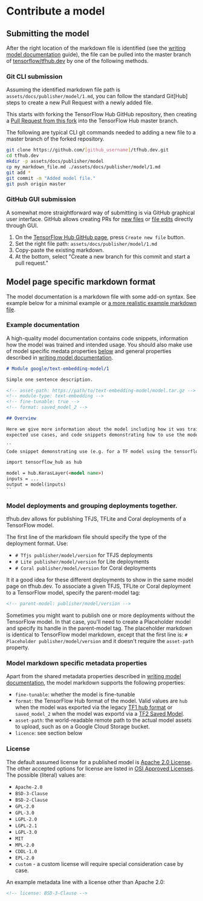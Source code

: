 <!--* freshness: { owner: 'maringeo' reviewed: '2020-12-29' review_interval: '3 months' } *-->

# Contribute a model

## Submitting the model

After the right location of the markdown file is identified (see the
[writing model documentation](writing_model_documentation.md) guide), the file
can be pulled into the master branch of
[tensorflow/tfhub.dev](https://github.com/tensorflow/tfhub.dev/tree/master)
by one of the following methods.

### Git CLI submission

Assuming the identified markdown file path is
`assets/docs/publisher/model/1.md`, you can follow the standard Git[Hub]
steps to create a new Pull Request with a newly added file.

This starts with forking the TensorFlow Hub GitHub repository, then creating a
[Pull Request from this fork](https://help.github.com/en/github/collaborating-with-issues-and-pull-requests/creating-a-pull-request-from-a-fork)
into the TensorFlow Hub master branch.

The following are typical CLI git commands needed to adding a new file to a
master branch of the forked repository.

```bash
git clone https://github.com/[github_username]/tfhub.dev.git
cd tfhub.dev
mkdir -p assets/docs/publisher/model
cp my_markdown_file.md ./assets/docs/publisher/model/1.md
git add *
git commit -m "Added model file."
git push origin master
```

### GitHub GUI submission

A somewhat more straightforward way of submitting is via GitHub graphical user
interface. GitHub allows creating PRs for
[new files](https://help.github.com/en/github/managing-files-in-a-repository/creating-new-files)
or
[file edits](https://help.github.com/en/github/managing-files-in-a-repository/editing-files-in-your-repository)
directly through GUI.

1.  On the [TensorFlow Hub GitHub page](https://github.com/tensorflow/tfhub.dev),
    press `Create new file` button.
1.  Set the right file path: `assets/docs/publisher/model/1.md`
1.  Copy-paste the existing markdown.
1.  At the bottom, select "Create a new branch for this commit and start a pull
    request."

## Model page specific markdown format

The model documentation is a markdown file with some add-on syntax. See example
below for a minimal example or
[a more realistic example markdown file](https://github.com/tensorflow/tfhub.dev/blob/master/examples/docs/tf2_model_example.md).

### Example documentation

A high-quality model documentation contains code snippets, information how the
model was trained and intended usage. You should also make use of model specific
medata properties [below](#model-markdown-specific-metadata-properties) and
general properties described in
[writing model documentation](writing_model_documentation.md).

```markdown
# Module google/text-embedding-model/1

Simple one sentence description.

<!-- asset-path: https://path/to/text-embedding-model/model.tar.gz -->
<!-- module-type: text-embedding -->
<!-- fine-tunable: true -->
<!-- format: saved_model_2 -->

## Overview

Here we give more information about the model including how it was trained,
expected use cases, and code snippets demonstrating how to use the model:

``
Code snippet demonstrating use (e.g. for a TF model using the tensorflow_hub library)

import tensorflow_hub as hub

model = hub.KerasLayer(<model name>)
inputs = ...
output = model(inputs)
``
```

### Model deployments and grouping deployments together.

tfhub.dev allows for publishing TFJS, TFLite and Coral deployments of a
TensorFlow model.

The first line of the markdown file should specify the type of the deployment
format. Use:

*   `# Tfjs publisher/model/version` for TFJS deployments
*   `# Lite publisher/model/version` for Lite deployments
*   `# Coral publisher/model/version` for Coral deployments

It it a good idea for these different deployments to show in the same model page
on tfhub.dev. To associate a given TFJS, TFLite or Coral deployment to a
TensorFlow model, specify the parent-model tag:

```markdown
<!-- parent-model: publisher/model/version -->
```

Sometimes you might want to publish one or more deployments without the
TensorFlow model. In that case, you'll need to create a Placeholder model and
specify its handle in the parent-model tag. The placeholder markdown is
identical to TensorFlow model markdown, except that the first line is: `#
Placeholder publisher/model/version` and it doesn't require the `asset-path`
property.

### Model markdown specific metadata properties

Apart from the shared metadata properties described in
[writing model documentation](writing_model_documentation.md), the model
markdown supports the following properties:

*   `fine-tunable`: whether the model is fine-tunable
*   `format`: the TensorFlow Hub format of the model. Valid values are `hub`
    when the model was exported via the legacy
    [TF1 hub format](exporting_hub_format.md) or `saved_model_2` when the model
    was exportd via a [TF2 Saved Model](exporting_tf2_saved_model.md).
*   `asset-path`: the world-readable remote path to the actual model assets to
    upload, such as on a Google Cloud Storage bucket.
*   `licence`: see section below

### License

The default assumed license for a published model is
[Apache 2.0 License](https://opensource.org/licenses/Apache-2.0). The other
accepted options for license are listed in
[OSI Approved Licenses](https://opensource.org/licenses). The possible (literal)
values are:

*   `Apache-2.0`
*   `BSD-3-Clause`
*   `BSD-2-Clause`
*   `GPL-2.0`
*   `GPL-3.0`
*   `LGPL-2.0`
*   `LGPL-2.1`
*   `LGPL-3.0`
*   `MIT`
*   `MPL-2.0`
*   `CDDL-1.0`
*   `EPL-2.0`
*   `custom` - a custom license will require special consideration case by case.

An example metadata line with a license other than Apache 2.0:

```markdown
<!-- license: BSD-3-Clause -->
```
